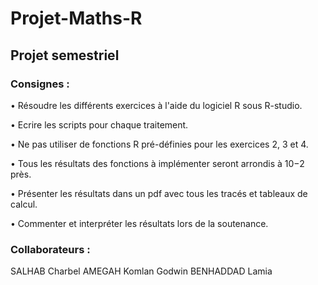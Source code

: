 # Projet-Maths-R
## Projet semestriel

### Consignes :
• Résoudre les différents exercices à l'aide du logiciel R sous R-studio.

• Ecrire les scripts pour chaque traitement.

• Ne pas utiliser de fonctions R pré-définies pour les exercices 2, 3 et 4.

• Tous les résultats des fonctions à implémenter seront arrondis à 10−2 près.

• Présenter les résultats dans un pdf avec tous les tracés et tableaux de calcul.

• Commenter et interpréter les résultats lors de la soutenance.

### Collaborateurs : 
SALHAB Charbel
AMEGAH Komlan Godwin
BENHADDAD Lamia
